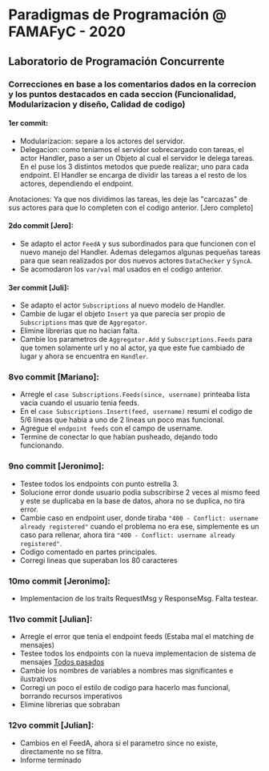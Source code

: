Paradigmas de Programación @ FAMAFyC - 2020
===========================================

Laboratorio de Programación Concurrente
---------------------------------------

### Correcciones en base a los comentarios dados en la correcion y los puntos destacados en cada seccion (Funcionalidad, Modularizacion y diseño, Calidad de codigo)

#### 1er commit:

*	Modularizacion: separe a los actores del servidor.
*	Delegacion: como teniamos el servidor sobrecargado con tareas, el actor Handler, paso a ser un Objeto al cual el servidor le delega tareas. En el puse los 3 distintos metodos que puede realizar; uno para cada endpoint. El Handler se encarga de dividir las tareas a el resto de los actores, dependiendo el endpoint.

Anotaciones: Ya que nos dividimos las tareas, les deje las "carcazas" de sus actores para que lo completen con el codigo anterior. [Jero completo]

#### 2do commit [Jero]:

* Se adapto el actor `FeedA` y sus subordinados para que funcionen con el nuevo manejo del Handler. Ademas delegamos algunas pequeñas tareas para que sean realizados por dos nuevos actores `DataChecker` y `SyncA`.
* Se acomodaron los `var/val` mal usados en el codigo anterior.

#### 3er commit [Juli]:
* Se adapto el actor `Subscriptions` al nuevo modelo de Handler.
* Cambie de lugar el objeto `Insert` ya que parecia ser propio de `Subscriptions` mas que de `Aggregator`.
* Elimine librerias que no hacian falta.
* Cambie los parametros de `Aggregator.Add` y `Subscriptions.Feeds` para que tomen solamente url y no al actor, ya que este fue cambiado de lugar y ahora se encuentra en `Handler`.


### 8vo commit [Mariano]:
* Arregle el `case Subscriptions.Feeds(since, username)` printeaba lista vacia cuando el usuario tenia feeds.
* En el `case Subscriptions.Insert(feed, username)` resumi el codigo de 5/6 lineas que habia a uno de 2 lineas un poco mas funcional.
* Agregue el `endpoint feeds` con el campo de username.
* Termine de conectar lo que habian pusheado, dejando todo funcionando. 

### 9no commit [Jeronimo]:
* Testee todos los endpoints con punto estrella 3.
* Solucione error donde usuario podia subscribirse 2 veces al mismo feed y este se duplicaba en la base de datos, ahora no se duplica, no tira error.
* Cambie caso en endpoint user, donde tiraba `"400 - Conflict: username already registered"` cuando el problema no era ese, simplemente es un caso para rellenar, ahora tira 
`"400 - Conflict: username already registered"`.
* Codigo comentado en partes principales.
* Corregi lineas que superaban los 80 caracteres

### 10mo commit [Jeronimo]:

* Implementacion de los traits RequestMsg y ResponseMsg. Falta testear.

### 11vo commit [Julian]:
* Arregle el error que tenia el endpoint feeds (Estaba mal el matching de mensajes)
* Testee todos los endpoints con la nueva implementacion de sistema de mensajes [Todos pasados](https://paste.mod.gg/ratasasiya.md)
* Cambie los nombres de variables a nombres mas significantes e ilustrativos
* Corregi un poco el estilo de codigo para hacerlo mas funcional, borrando recursos imperativos
* Elimine librerias que sobraban

### 12vo commit [Julian]:
* Cambios en el FeedA, ahora si el parametro since no existe, directamente no se filtra.
* Informe terminado